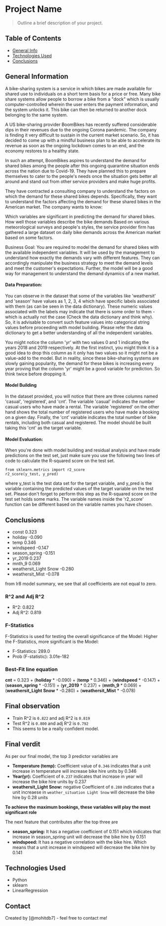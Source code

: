 # Project Name
> Outline a brief description of your project.


## Table of Contents
* [General Info](#general-information)
* [Technologies Used](#technologies-used)
* [Conclusions](#conclusions)

<!-- You can include any other section that is pertinent to your problem -->

## General Information
A bike-sharing system is a service in which bikes are made available for shared use to individuals on a short term basis for a price or free. Many bike share systems allow people to borrow a bike from a "dock" which is usually computer-controlled wherein the user enters the payment information, and the system unlocks it. This bike can then be returned to another dock belonging to the same system.


A US bike-sharing provider BoomBikes has recently suffered considerable dips in their revenues due to the ongoing Corona pandemic. The company is finding it very difficult to sustain in the current market scenario. So, it has decided to come up with a mindful business plan to be able to accelerate its revenue as soon as the ongoing lockdown comes to an end, and the economy restores to a healthy state. 


In such an attempt, BoomBikes aspires to understand the demand for shared bikes among the people after this ongoing quarantine situation ends across the nation due to Covid-19. They have planned this to prepare themselves to cater to the people's needs once the situation gets better all around and stand out from other service providers and make huge profits.


They have contracted a consulting company to understand the factors on which the demand for these shared bikes depends. Specifically, they want to understand the factors affecting the demand for these shared bikes in the American market. The company wants to know:

Which variables are significant in predicting the demand for shared bikes.
How well those variables describe the bike demands
Based on various meteorological surveys and people's styles, the service provider firm has gathered a large dataset on daily bike demands across the American market based on some factors. 


Business Goal:
You are required to model the demand for shared bikes with the available independent variables. It will be used by the management to understand how exactly the demands vary with different features. They can accordingly manipulate the business strategy to meet the demand levels and meet the customer's expectations. Further, the model will be a good way for management to understand the demand dynamics of a new market. 


#### Data Preparation:

You can observe in the dataset that some of the variables like 'weathersit' and 'season' have values as 1, 2, 3, 4 which have specific labels associated with them (as can be seen in the data dictionary). These numeric values associated with the labels may indicate that there is some order to them - which is actually not the case (Check the data dictionary and think why). So, it is advisable to convert such feature values into categorical string values before proceeding with model building. Please refer the data dictionary to get a better understanding of all the independent variables.
 
You might notice the column 'yr' with two values 0 and 1 indicating the years 2018 and 2019 respectively. At the first instinct, you might think it is a good idea to drop this column as it only has two values so it might not be a value-add to the model. But in reality, since these bike-sharing systems are slowly gaining popularity, the demand for these bikes is increasing every year proving that the column 'yr' might be a good variable for prediction. So think twice before dropping it. 
 

#### Model Building

In the dataset provided, you will notice that there are three columns named 'casual', 'registered', and 'cnt'. The variable 'casual' indicates the number casual users who have made a rental. The variable 'registered' on the other hand shows the total number of registered users who have made a booking on a given day. Finally, the 'cnt' variable indicates the total number of bike rentals, including both casual and registered. The model should be built taking this 'cnt' as the target variable.


#### Model Evaluation:
When you're done with model building and residual analysis and have made predictions on the test set, just make sure you use the following two lines of code to calculate the R-squared score on the test set.

 
```
from sklearn.metrics import r2_score
r2_score(y_test, y_pred)
```
 

where y_test is the test data set for the target variable, and y_pred is the variable containing the predicted values of the target variable on the test set.
Please don't forget to perform this step as the R-squared score on the test set holds some marks. The variable names inside the 'r2_score' function can be different based on the variable names you have chosen.
 

<!-- You don't have to answer all the questions - just the ones relevant to your project. -->

## Conclusions
- const                    0.323
- holiday                 -0.090
- temp                     0.346
- windspeed               -0.147
- season_spring           -0.151
- yr_2019                  0.237
- mnth_9                   0.069
- weathersit_Light Snow   -0.280
- weathersit_Mist         -0.078

from lr8 model summary, we see that all coefficients are not equal to zero.

### R^2 and Adj R^2
- R^2: 0.822
- Adj R^2: 0.819

### F-Statistics
F-Statistics is used for testing the overall significance of the Model: Higher the F-Statistics, more significant is the Model:
- F-Statistics:         289.0
- Prob (F-statistic):	3.01e-182

### Best-Fit line equation
<b>cnt</b> = 0.323 + (<b>holiday</b> * -0.090) + (<b>temp</b> * 0.346) + (<b>windspeed</b> * -0.147) + (<b>season_spring</b> * -0.151) + (<b>yr_2019</b> * 0.237) + (<b>mnth_9</b> * 0.069) + (<b>weathersit_Light Snow</b> * -0.280) + (<b>weathersit_Mist</b> * -0.078)

<!-- You don't have to answer all the questions - just the ones relevant to your project. -->

## Final observation
- Train R^2 is `0.822` and adj R^2 is `0.819`
- Test R^2 is `0.800` and adj R^2 is `0.792`
- This seems to be a really confident model.

## Final verdit
As per our final model, the top 3 predictor variables are
- <b>Temperature (temp):</b> Coefficient value of `0.346` indicates that a unit increase in temperature will increase bike hire units by 0.346
- <b>Year(yr):</b> Coefficient of `0.237` indicates that increase in year will increase the bike hire units by 0.237
- <b>weathersit_Light Snow:</b> negative Coefficient of `0.280` indicates that a unit increaese in `weather_situation Light Snow` will decrease the bike hire by 0.28 units

<b>To achieve the maximum bookings, these variables will play the most significant role</b>

The next feature that contributes after the top three are
- <b>season_spring:</b> It has a negative coefficient of 0.151 which indicates that increase in season_spring unit will decrease the bike hire by 0.151
- <b>windspeed:</b> It has a negative correlation with the bike hire. Which means that a unit increase in windspeed will decrease the bike hire by 0.141

## Technologies Used
- Python
- sklearn
- LinearRegression

<!-- As the libraries versions keep on changing, it is recommended to mention the version of library used in this project -->


## Contact
Created by [@mohitdb7] - feel free to contact me!


<!-- Optional -->
<!-- ## License -->
<!-- This project is open source and available under the [... License](). -->

<!-- You don't have to include all sections - just the one's relevant to your project -->
